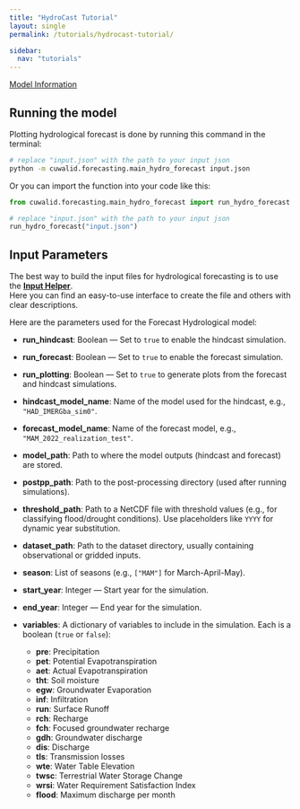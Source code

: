```yaml
---
title: "HydroCast Tutorial"
layout: single
permalink: /tutorials/hydrocast-tutorial/

sidebar:
  nav: "tutorials"
---
```


<a href="/model-info/hydrocast-model" class="btn btn--primary">Model Information</a>

## Running the model

Plotting hydrological forecast is done by running this command in the terminal:

```bash
# replace "input.json" with the path to your input json
python -m cuwalid.forecasting.main_hydro_forecast input.json
```

Or you can import the function into your code like this:

```python
from cuwalid.forecasting.main_hydro_forecast import run_hydro_forecast

# replace "input.json" with the path to your input json
run_hydro_forecast("input.json")
```

## Input Parameters

The best way to build the input files for hydrological forecasting is to use the [**Input Helper**](/tools/input-helper/).  
Here you can find an easy-to-use interface to create the file and others with clear descriptions.

Here are the parameters used for the Forecast Hydrological model:

- **run_hindcast**: Boolean — Set to `true` to enable the hindcast simulation.

- **run_forecast**: Boolean — Set to `true` to enable the forecast simulation.

- **run_plotting**: Boolean — Set to `true` to generate plots from the forecast and hindcast simulations.

- **hindcast_model_name**: Name of the model used for the hindcast, e.g., `"HAD_IMERGba_sim0"`.

- **forecast_model_name**: Name of the forecast model, e.g., `"MAM_2022_realization_test"`.

- **model_path**: Path to where the model outputs (hindcast and forecast) are stored.

- **postpp_path**: Path to the post-processing directory (used after running simulations).

- **threshold_path**: Path to a NetCDF file with threshold values (e.g., for classifying flood/drought conditions). Use placeholders like `YYYY` for dynamic year substitution.

- **dataset_path**: Path to the dataset directory, usually containing observational or gridded inputs.

- **season**: List of seasons (e.g., `["MAM"]` for March-April-May).

- **start_year**: Integer — Start year for the simulation.

- **end_year**: Integer — End year for the simulation.

- **variables**: A dictionary of variables to include in the simulation. Each is a boolean (`true` or `false`):

  - **pre**: Precipitation  
  - **pet**: Potential Evapotranspiration  
  - **aet**: Actual Evapotranspiration  
  - **tht**: Soil moisture
  - **egw**: Groundwater Evaporation  
  - **inf**: Infiltration  
  - **run**: Surface Runoff  
  - **rch**: Recharge 
  - **fch**: Focused groundwater recharge
  - **gdh**: Groundwater discharge  
  - **dis**: Discharge  
  - **tls**: Transmission losses  
  - **wte**: Water Table Elevation  
  - **twsc**: Terrestrial Water Storage Change  
  - **wrsi**: Water Requirement Satisfaction Index
  - **flood**: Maximum discharge per month
